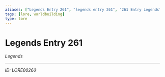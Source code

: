 ```yaml
---
aliases: ["Legends Entry 261", "legends entry 261", "261 Entry Legends"]
tags: [lore, worldbuilding]
type: lore
---
```


# Legends Entry 261

*Legends*

---
*ID: LORE00260*